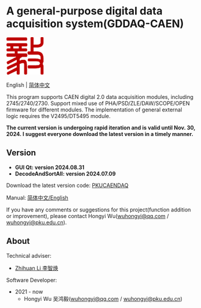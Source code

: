<!-- README.md --- 
;; 
;; Description: 
;; Author: Hongyi Wu(吴鸿毅)
;; Email: wuhongyi@qq.com 
;; Created: 五 12月 17 20:14:52 2021 (+0800)
;; Last-Updated: 六 8月 31 21:49:40 2024 (+0800)
;;           By: Hongyi Wu(吴鸿毅)
;;     Update #: 24
;; URL: http://wuhongyi.cn -->

# A general-purpose digital data acquisition system(GDDAQ-CAEN)

![Yi logo](Yilogo100.png)

English | [简体中文](https://github.com/wuhongyi/PKUCAENDAQ/blob/main/README_zh.md)


This program supports CAEN digital 2.0 data acquisition modules, including 2745/2740/2730. Support mixed use of PHA/PSD/ZLE/DAW/SCOPE/OPEN firmware for different modules. The implementation of general external logic requires the V2495/DT5495 module.

**The current version is undergoing rapid iteration and is valid until Nov. 30, 2024. I suggest everyone download the latest version in a timely manner.**



## Version

- **GUI Qt: version 2024.08.31**
- **DecodeAndSortAll: version 2024.07.09**


Download the latest version code: [PKUCAENDAQ](https://github.com/wuhongyi/PKUCAENDAQ)

Manual:  [简体中文/English](http://wuhongyi.cn/PKUCAENDAQ/)


If you have any comments or suggestions for this project(function addition or improvement), please contact Hongyi Wu(wuhongyi@qq.com / wuhongyi@pku.edu.cn). 



## About



Technical adviser:
- [Zhihuan Li 李智焕](https://github.com/zhihuanli)


Software Developer:
- 2021 - now
	- Hongyi Wu 吴鸿毅(wuhongyi@qq.com / wuhongyi@pku.edu.cn) 







<!--
echo "# PKUCAENDAQ" >> README.md
git init
git add README.md
git commit -m "first commit"
git branch -M main
git remote add origin git@github.com:wuhongyi/PKUCAENDAQ.git
git push -u origin main
 -->
 
<!-- README.md ends here -->
